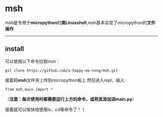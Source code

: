 # msh
msh是专用于**micropython**的**类Linuxshell**,msh基本实现了micropython的**文件操作**
***
## install
可以使用以下命令拉取msh：
```
git clone https://github.com/a-happy-ma-nong/msh.git
```
接着把**msh**文件夹上传到micropython板上
然后进入repl，输入:
```
from msh.main import *
```
（**注意：每次使用时都需要运行上方的命令，或将其添加进main.py**）

接着就可以愉快地使用ls、cd等命令了！！
